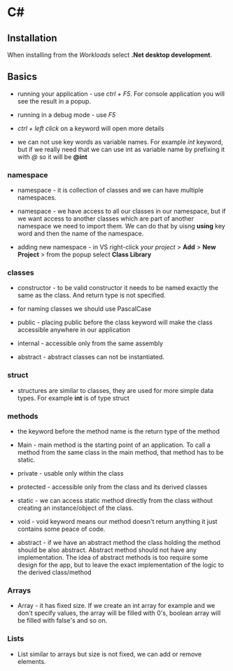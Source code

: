 # C#

## Installation

When installing from the *Workloads* select **.Net desktop development**.

## Basics

- running your application - use *ctrl + F5*. For console application you will see the result in a popup.

- running in a debug mode - use *F5*

- *ctrl + left click* on a keyword will open more details

- we can not use key words as variable names. For example *int* keyword, but if we really need that we can use int as variable name by prefixing it with *@* so it will be **@int**

### namespace

- namespace - it is collection of classes and we can have multiple namespaces.

- namespace - we have access to all our classes in our namespace, but if we want access to another classes which are part of another namespace we need to import them. We can do that by uisng **using** key word and then the name of the namespace.

- adding new namespace - in VS right-click *your project* > **Add** > **New Project** > from the popup select **Class Library**

### classes

- constructor - to be valid constructor it needs to be named exactly the same as the class. And return type is not specified.

- for naming classes we should use PascalCase

- public - placing public before the class keyword will make the class accessible anywhere in our application

- internal - accessible only from the same assembly

- abstract - abstract classes can not be instantiated.

### struct

- structures are similar to classes, they are used for more simple data types. For example **int** is of type struct

### methods

- the keyword before the method name is the return type of the method

- Main - main method is the starting point of an application. To call a method from the same class in the main method, that method has to be static.

- private - usable only within the class

- protected - accessible only from the class and its derived classes

- static - we can access static method directly from the class without creating an instance/object of the class.

- void - void keyword means our method doesn't return anything it just contains some peace of code.

- abstract - if we have an abstract method the class holding the method should be also abstract. Abstract method should not have any implementation. The idea of abstract methods is too require some design for the app, but to leave the exact implementation of the logic to the derived class/method

### Arrays

- Array - it has fixed size. If we create an int array for example and we don't specify values, the array will be filled with 0's, boolean array will be filled with false's and so on.

### Lists

- List similar to arrays but size is not fixed, we can add or remove elements.
